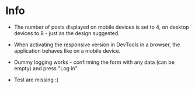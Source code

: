# Info

-   The number of posts displayed on mobile devices is set to 4, on desktop devices to 8 - just as the design suggested.
-   When activating the responsive version in DevTools in a browser, the application behaves like on a mobile device.
-   Dummy logging works - confirming the form with any data (can be empty) and press "Log in".

-   Test are missing :(
